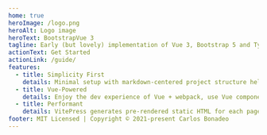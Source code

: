 ```yaml
---
home: true
heroImage: /logo.png
heroAlt: Logo image
heroText: BootstrapVue 3
tagline: Early (but lovely) implementation of Vue 3, Bootstrap 5 and Typescript
actionText: Get Started
actionLink: /guide/
features:
  - title: Simplicity First
    details: Minimal setup with markdown-centered project structure helps you focus on writing.
  - title: Vue-Powered
    details: Enjoy the dev experience of Vue + webpack, use Vue components in markdown, and develop custom themes with Vue.
  - title: Performant
    details: VitePress generates pre-rendered static HTML for each page, and runs as an SPA once a page is loaded.
footer: MIT Licensed | Copyright © 2021-present Carlos Bonadeo
---
```

